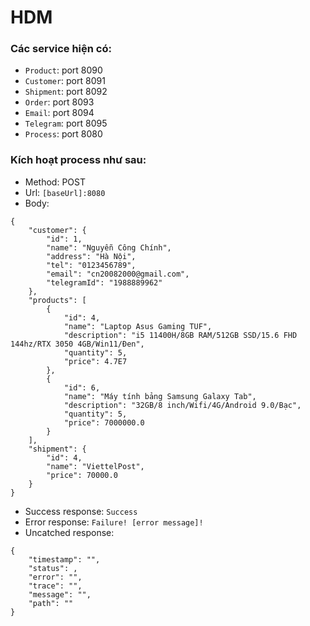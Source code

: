 # HDM
### Các service hiện có:
- `Product`: port 8090
- `Customer`: port 8091
- `Shipment`: port 8092
- `Order`: port 8093
- `Email`: port 8094
- `Telegram`: port 8095
- `Process`: port 8080
### Kích hoạt process như sau:
- Method: POST
- Url: `[baseUrl]:8080`
- Body: 
<pre><code>{
    "customer": {
        "id": 1,
        "name": "Nguyễn Công Chính",
        "address": "Hà Nội",
        "tel": "0123456789",
        "email": "cn20082000@gmail.com",
        "telegramId": "1988889962"
    },
    "products": [
        {
            "id": 4,
            "name": "Laptop Asus Gaming TUF",
            "description": "i5 11400H/8GB RAM/512GB SSD/15.6 FHD 144hz/RTX 3050 4GB/Win11/Đen",
            "quantity": 5,
            "price": 4.7E7
        },
        {
            "id": 6,
            "name": "Máy tính bảng Samsung Galaxy Tab",
            "description": "32GB/8 inch/Wifi/4G/Android 9.0/Bạc",
            "quantity": 5,
            "price": 7000000.0
        }
    ],
    "shipment": {
        "id": 4,
        "name": "ViettelPost",
        "price": 70000.0
    }
}</code></pre>
- Success response: `Success`
- Error response: `Failure! [error message]!`
- Uncatched response: 
<pre><code>{
    "timestamp": "",
    "status": ,
    "error": "",
    "trace": "",
    "message": "",
    "path": ""
}</code></pre>
